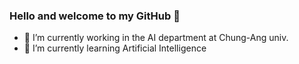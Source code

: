 ### Hello and welcome to my GitHub 👋

- 🔭 I’m currently working in the AI department at Chung-Ang univ.
- 🌱 I’m currently learning Artificial Intelligence
